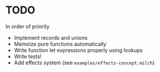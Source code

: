 # TODO

In order of priority

- Implement records and unions
- Memoize pure functions automatically
- Write function let expressions properly using lookups
- Write tests!
- Add effects system (see `examples/effects-concept.milch`)
